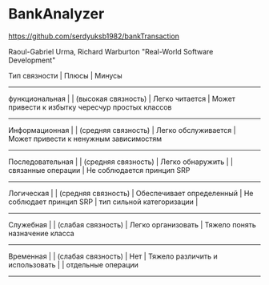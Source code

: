 # BankAnalyzer
https://github.com/serdyuksb1982/bankTransaction

Raoul-Gabriel Urma, Richard Warburton "Real-World Software Development"

Тип связности           |            Плюсы               |             Минусы
____________________________________________________________________________________________________________________                        
функциональная          |                                |
(высокая связность)     |    Легко читается              |   Может привести к избытку чересчур простых классов
____________________________________________________________________________________________________________________
Информационная          |                                |
(средняя связность)     |    Легко обслуживается         |   Может привести к ненужным зависимостям
____________________________________________________________________________________________________________________
Последовательная        |                                |
(средняя связность)     |    Легко обнаружить            |
                        |    связанные операции          |      Не соблюдается принцип SRP
_____________________________________________________________________________________________________________________
Логическая              |                                |
(средняя связность)     |    Обеспечивает определенный   |      Не соблюдает принцип SRP
                        |    тип сильной категоризации   |
_____________________________________________________________________________________________________________________
Служебная               |                                |
(слабая связность)      |    Легко организовать          |   Тяжело понять назначение класса
_____________________________________________________________________________________________________________________
Временная               |                                |
(слабая связность)      |    Нет                         |   Тяжело различить и использовать
                        |                                |   отдельные операции
______________________________________________________________________________________________________________________